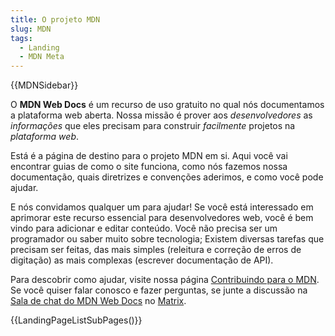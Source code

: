 ```yaml
---
title: O projeto MDN
slug: MDN
tags:
  - Landing
  - MDN Meta
---
```

{{MDNSidebar}}

O **MDN Web Docs** é um recurso de uso gratuito no qual nós documentamos a plataforma web aberta. Nossa missão é prover aos _desenvolvedores_ as _informações_ que eles precisam para construir _facilmente_ projetos na _plataforma web_.

Está é a página de destino para o projeto MDN em si. Aqui você vai encontrar guias de como o site funciona, como nós fazemos nossa documentação, quais diretrizes e convenções aderimos, e como você pode ajudar.

E nós convidamos qualquer um para ajudar! Se você está interessado em aprimorar este recurso essencial para desenvolvedores web, você é bem vindo para adicionar e editar conteúdo. Você não precisa ser um programador ou saber muito sobre tecnologia; Existem diversas tarefas que precisam ser feitas, das mais simples (releitura e correção de erros de digitação) as mais complexas (escrever documentação de API).

Para descobrir como ajudar, visite nossa página [Contribuindo para o MDN](/pt-BR/docs/MDN/Contribute). Se você quiser falar conosco e fazer perguntas, se junte a discussão na [Sala de chat do MDN Web Docs](https://chat.mozilla.org/#/room/#mdn:mozilla.org) no  [Matrix](https://wiki.mozilla.org/Matrix).

{{LandingPageListSubPages()}}
